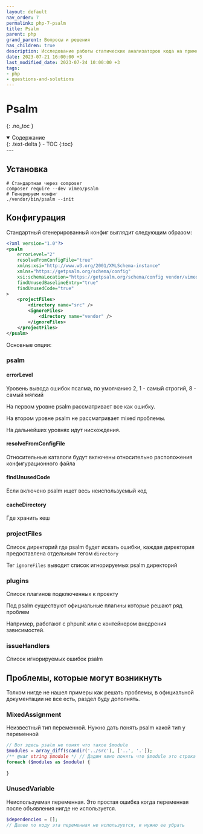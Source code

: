 ```yaml
---
layout: default
nav_order: 7
permalink: php-7-psalm
title: Psalm
parent: php
grand_parent: Вопросы и решения
has_children: true
description: Исследование работы статических анализаторов кода на примере psalm
date: 2023-07-21 16:00:00 +3
last_modified_date: 2023-07-24 10:00:00 +3
tags:
- php
- questions-and-solutions
---
```


# Psalm
{: .no_toc }

<details open markdown="block">
  <summary>
    Содержание
  </summary>
  {: .text-delta }
- TOC
{:toc}
</details>
---

## Установка

````shell
# Стандартная через composer
composer require --dev vimeo/psalm
# Генерируем конфиг
./vendor/bin/psalm --init
````

## Конфигурация

Стандартный сгенерированный конфиг выглядит следующим образом:

````xml
<?xml version="1.0"?>
<psalm
    errorLevel="2"
    resolveFromConfigFile="true"
    xmlns:xsi="http://www.w3.org/2001/XMLSchema-instance"
    xmlns="https://getpsalm.org/schema/config"
    xsi:schemaLocation="https://getpsalm.org/schema/config vendor/vimeo/psalm/config.xsd"
    findUnusedBaselineEntry="true"
    findUnusedCode="true"
>
    <projectFiles>
        <directory name="src" />
        <ignoreFiles>
            <directory name="vendor" />
        </ignoreFiles>
    </projectFiles>
</psalm>
````

Основные опции:

### psalm

#### errorLevel

Уровень вывода ошибок псалма, по умолчанию 2, 1 - самый строгий, 8 - самый мягкий

На первом уровне psalm рассматривает все как ошибку.

На втором уровне psalm не рассматривает mixed проблемы.

На дальнейших уровнях идут нисхождения.

#### resolveFromConfigFile

Относительные каталоги будут включены относительно расположения конфигурационного файла

#### findUnusedCode

Если включено psalm ищет весь неиспользуемый код

#### cacheDirectory

Где хранить кеш

### projectFiles

Список директорий где psalm будет искать ошибки, каждая директория предоставлена отдельным тегом `directory`

Тег `ignoreFiles` выводит список игнорируемых psalm директорий

### plugins

Список плагинов подключенных к проекту

Под psalm существуют официальные плагины которые решают ряд проблем

Например, работают с phpunit или c контейнером внедрения зависимостей.

### issueHandlers

Список игнорируемых ошибок psalm

## Проблемы, которые могут возникнуть
                                     
Толком нигде не нашел примеры как решать проблемы, в официальной документации не все есть, раздел буду дополнять.

### MixedAssignment

Неизвестный тип переменной. Нужно дать понять psalm какой тип у переменной

````php
// Вот здесь psalm не понял что такое $module
$modules = array_diff(scandir('../src'), ['..', '.']);
/** @var string $module */ // Дадим явно понять что $module это строка
foreach ($modules as $module) {
        
}
````

### UnusedVariable

Неиспользуемая переменная. Это простая ошибка когда переменная после объявления нигде не используется.

````php
$dependencies = [];
// Далее по коду эта переменная не используется, и нужно ее убрать
````








